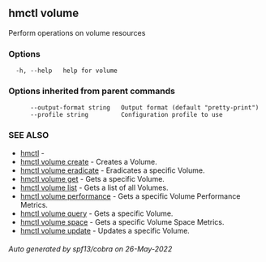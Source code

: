 ## hmctl volume

Perform operations on volume resources

### Options

```
  -h, --help   help for volume
```

### Options inherited from parent commands

```
      --output-format string   Output format (default "pretty-print")
      --profile string         Configuration profile to use
```

### SEE ALSO

* [hmctl](hmctl.md)	 - 
* [hmctl volume create](hmctl_volume_create.md)	 - Creates a Volume.
* [hmctl volume eradicate](hmctl_volume_eradicate.md)	 - Eradicates a specific Volume.
* [hmctl volume get](hmctl_volume_get.md)	 - Gets a specific Volume.
* [hmctl volume list](hmctl_volume_list.md)	 - Gets a list of all Volumes.
* [hmctl volume performance](hmctl_volume_performance.md)	 - Gets a specific Volume Performance Metrics.
* [hmctl volume query](hmctl_volume_query.md)	 - Gets a specific Volume.
* [hmctl volume space](hmctl_volume_space.md)	 - Gets a specific Volume Space Metrics.
* [hmctl volume update](hmctl_volume_update.md)	 - Updates a specific Volume.

###### Auto generated by spf13/cobra on 26-May-2022
